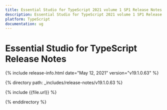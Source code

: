 ```yaml
---
title: Essential Studio for TypeScript 2021 volume 1 SP1 Release Notes  
description: Essential Studio for TypeScript 2021 volume 1 SP1 Release Notes  
platform: TypeScript
documentation: ug
---
```


# Essential Studio for TypeScript  Release Notes  

{% include release-info.html date="May 12, 2021"  version="v19.1.0.63" %} 


{% directory path: _includes/release-notes/v19.1.0.63 %}

{% include {{file.url}} %}

{% enddirectory %}